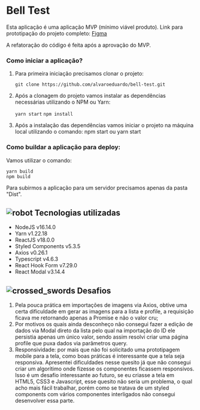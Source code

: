 # Bell Test
Esta aplicação é uma aplicação MVP (mínimo viável produto).
Link para prototipação do projeto completo: [Figma](https://www.figma.com/proto/DSSjc7SrtR9MudyI6Ettb5/Bell-Test?node-id=1:2&scaling=scale-down&page-id=0:1&starting-point-node-id=1:2)

A refatoração do código é feita após a aprovação do MVP.

### Como iniciar a aplicação?
1. Para primeira iniciação precisamos clonar o projeto:

    `git clone https://github.com/alvaroeduardo/bell-test.git`

2. Após a clonagem do projeto vamos instalar as dependências necessárias utilizando o NPM ou Yarn:

	`yarn start`
	`npm install`

3. Após a instalação das dependências vamos iniciar o projeto na máquina local utilizando o comando:
	npm start ou yarn start

### Como buildar a aplicação para deploy:
Vamos utilizar o comando:
	
	yarn build
	npm build

Para subirmos a aplicação para um servidor precisamos apenas da pasta "Dist".

## ![robot](https://github.githubassets.com/images/icons/emoji/unicode/1f916.png)  Tecnologias utilizadas

-   NodeJS v16.14.0
-   Yarn v1.22.18
-   ReactJS v18.0.0
-   Styled Components v5.3.5
-   Axios v0.26.1
-   Typescript v4.6.3
-   React Hook Form v7.29.0
-   React Modal v3.14.4

## ![crossed_swords](https://github.githubassets.com/images/icons/emoji/unicode/2694.png)  Desafios

1. Pela pouca prática em importações de imagens via Axios, obtive uma certa dificuldade em gerar as imagens para a lista e profile, a requisição ficava me retornando apenas a Promise e não o valor cru;
2. Por motivos os quais ainda desconheço não consegui fazer a edição de dados via Modal direto da lista pelo qual na importação do ID ele persistia apenas um único valor, sendo assim resolvi criar uma página profile que puxa dados via parâmetros query.
3.  Responsividade: por mais que não foi solicitado uma prototipagem mobile para a tela, como boas práticas é interessante que a tela seja responsiva. Apresentei dificuldades nesse quesito já que não consegui criar um algorítimo onde fizesse os componentes ficassem responsivos. Isso é um desafio interessante ao futuro, se eu criasse a tela em HTML5, CSS3 e Javascript, esse quesito não seria um problema, o qual acho mais fácil trabalhar, porém como se tratava de um styled components com vários componentes interligados não consegui desenvolver essa parte.